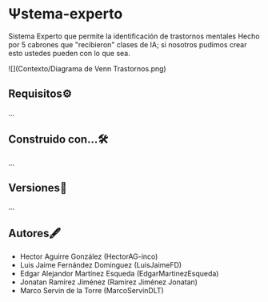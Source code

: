 # Ψstema-experto
Sistema Experto que permite la identificación de trastornos mentales
Hecho por 5 cabrones que "recibieron" clases de IA; si nosotros pudimos crear esto
ustedes pueden con lo que sea.

![](Contexto/Diagrama de Venn Trastornos.png)

## Requisitos⚙️
...

## Construido con...🛠️
...

## Versiones📓
...

## Autores🖋️

- Hector Aguirre González (HectorAG-inco)
- Luis Jaime Fernández Dominguez (LuisJaimeFD)
- Edgar Alejandor Martínez Esqueda (EdgarMartinezEsqueda)
- Jonatan Ramírez Jiménez (Ramírez Jiménez Jonatan)
- Marco Servin de la Torre (MarcoServinDLT)
